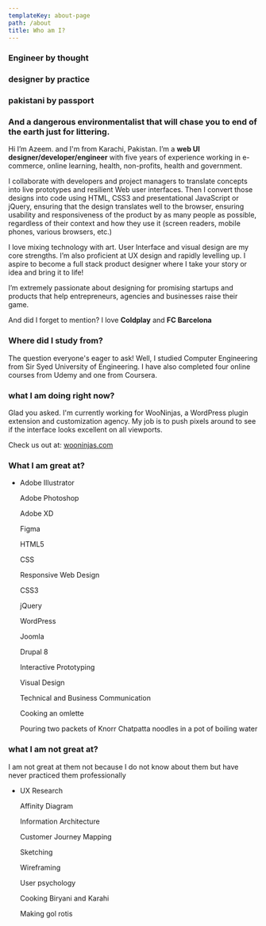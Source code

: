 ```yaml
---
templateKey: about-page
path: /about
title: Who am I?
---
```

### Engineer by thought

### designer by practice

### pakistani by passport

### And a dangerous environmentalist that will chase you to end of the earth just for littering.

Hi I’m Azeem. and I'm from Karachi, Pakistan. I’m a **web UI designer/developer/engineer** with five years of experience working in e-commerce, online learning, health, non-profits, health and government.

I collaborate with developers and project managers to translate concepts into live prototypes and resilient Web user interfaces. Then I convert those designs into code using HTML, CSS3 and presentational JavaScript or jQuery, ensuring that the design translates well to the browser, ensuring usability and responsiveness of the product by as many people as possible, regardless of their context and how they use it (screen readers, mobile phones, various browsers, etc.) 

I love mixing technology with art. User Interface and visual design are my core strengths. I’m also proficient at UX design and rapidly levelling up. I aspire to become a full stack product designer where I take your story or idea and bring it to life! 

I’m extremely passionate about designing for promising startups and products that help entrepreneurs, agencies and businesses raise their game.

And did I forget to mention? I love **Coldplay** and **FC Barcelona**

### Where did I study from?

The question everyone's eager to ask! Well, I studied Computer Engineering from Sir Syed University of Engineering. I have also completed four online courses from Udemy and one from Coursera.

### what I am doing right now?

Glad you asked. I'm currently working for WooNinjas, a WordPress plugin extension and customization agency. My job is to push pixels around to see if the interface looks excellent on all viewports.

Check us out at: [wooninjas.com](https://wooninjas.com)

### What I am great at?

* Adobe Illustrator

  Adobe Photoshop

  Adobe XD

  Figma

  HTML5

  CSS

  Responsive Web Design

  CSS3

  jQuery

  WordPress

  Joomla

  Drupal 8

  Interactive Prototyping

  Visual Design

  Technical and Business Communication

  Cooking an omlette

  Pouring two packets of Knorr Chatpatta noodles in a pot of boiling water

### what I am not great at?

I am not great at them not because I do not know about them but have never practiced them professionally

* UX Research

  Affinity Diagram

  Information Architecture

  Customer Journey Mapping

  Sketching

  Wireframing

  User psychology

  Cooking Biryani and Karahi

  Making gol rotis